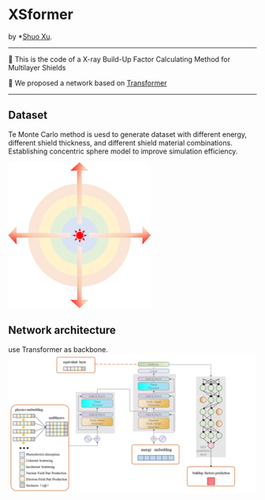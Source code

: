 # XSformer

by *[Shuo Xu](https://www.researchgate.net/profile/Shuo-Xu-21).
****
🔔 This is the code of a X-ray Build-Up Factor Calculating Method for Multilayer Shields

🔔 We proposed a network based on [Transformer](https://arxiv.org/abs/1706.03762)
****


## Dataset
Te Monte Carlo method is uesd to generate dataset with different energy, different shield thickness, and different shield material combinations. 
Establishing concentric sphere model to improve simulation efficiency.

<img src="figures/geo.png">

## Network architecture
use Transformer as backbone.
<img src="figures/model.bmp">

